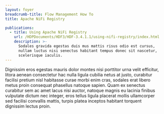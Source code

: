 ```yaml
---
layout: foyer
breadcrumb-title: Flow Management How To
title: Apache NiFi Registry

publications:
  - title: Using Apache NiFi Registry
    url: /HDPDocuments/HDF3/HDF-3.4.1.1/using-nifi-registry/index.html
    description: >-
      Sodales gravida egestas duis mus mattis risus odio est cursus,
      nullam luctus nisi senectus habitant tempus donec sit nascetur,
      scelerisque iaculis.
---
```

Dignissim eros egestas mauris dolor montes nisi porttitor urna velit
efficitur, litora aenean consectetur hac nulla ligula cubilia netus at
justo, curabitur facilisi pretium nisl habitasse curae morbi enim cras,
sodales erat libero metus proin consequat phasellus natoque sapien. Quam
ex senectus curabitur sem ac amet lacus nisi auctor, natoque magnis eu
lacinia finibus vulputate dictum nec integer, eros tellus ligula
placerat mollis ullamcorper sed facilisi convallis mattis, turpis platea
inceptos habitant torquent dignissim lectus proin.
